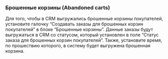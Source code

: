 ### Брошенные корзины (Abandoned carts)

Для того, чтобы в CRM выгружались брошенные корзины покупателей, установите галочку “Создавать заказы для брошенных корзин покупателей” в блоке “Брошенные корзины”. Данные заказы будут выгружаться в CRM со статусом, который установлен в поле “Статус заказа для брошенных корзин покупателей”. Также, установите время, по прошествию которого, в систему будет выгружена брошенная корзина.
